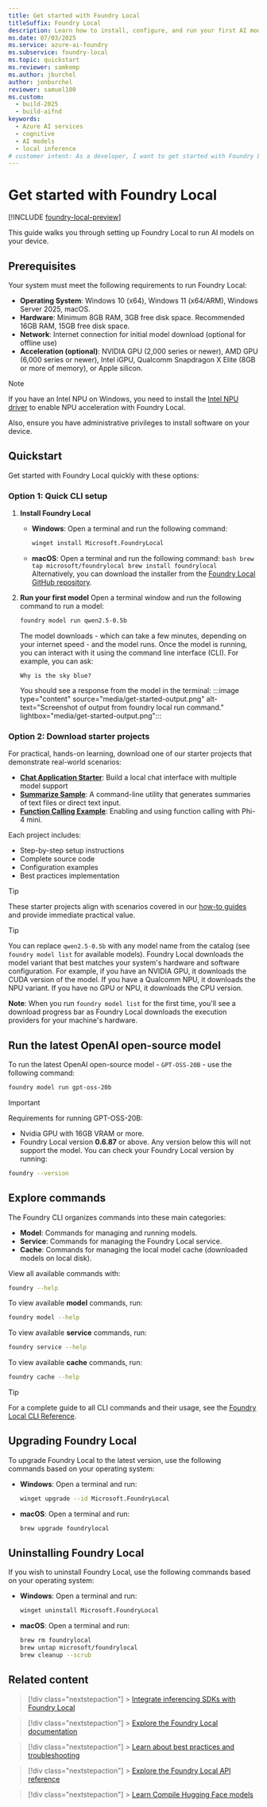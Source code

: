 ```yaml
---
title: Get started with Foundry Local
titleSuffix: Foundry Local
description: Learn how to install, configure, and run your first AI model with Foundry Local
ms.date: 07/03/2025
ms.service: azure-ai-foundry
ms.subservice: foundry-local
ms.topic: quickstart
ms.reviewer: samkemp
ms.author: jburchel
author: jonburchel
reviewer: samuel100
ms.custom:
  - build-2025
  - build-aifnd
keywords:
  - Azure AI services
  - cognitive
  - AI models
  - local inference
# customer intent: As a developer, I want to get started with Foundry Local so that I can run AI models locally.
---
```


# Get started with Foundry Local

[!INCLUDE [foundry-local-preview](./includes/foundry-local-preview.md)]

This guide walks you through setting up Foundry Local to run AI models on your device.

## Prerequisites

Your system must meet the following requirements to run Foundry Local:

- **Operating System**: Windows 10 (x64), Windows 11 (x64/ARM), Windows Server 2025, macOS.
- **Hardware**: Minimum 8GB RAM, 3GB free disk space. Recommended 16GB RAM, 15GB free disk space.
- **Network**: Internet connection for initial model download (optional for offline use)
- **Acceleration (optional)**: NVIDIA GPU (2,000 series or newer), AMD GPU (6,000 series or newer), Intel iGPU, Qualcomm Snapdragon X Elite (8GB or more of memory), or Apple silicon.

> [!NOTE]
> If you have an Intel NPU on Windows, you need to install the [Intel NPU driver](https://www.intel.com/content/www/us/en/download/794734/intel-npu-driver-windows.html) to enable NPU acceleration with Foundry Local.

Also, ensure you have administrative privileges to install software on your device.

## Quickstart

Get started with Foundry Local quickly with these options:

### Option 1: Quick CLI setup

1. **Install Foundry Local**

   - **Windows**: Open a terminal and run the following command:
     ```bash
     winget install Microsoft.FoundryLocal
     ```
   - **macOS**: Open a terminal and run the following command:
     `bash
brew tap microsoft/foundrylocal
brew install foundrylocal
`
     Alternatively, you can download the installer from the [Foundry Local GitHub repository](https://aka.ms/foundry-local-installer).

1. **Run your first model** Open a terminal window and run the following command to run a model:

   ```bash
   foundry model run qwen2.5-0.5b
   ```

   The model downloads - which can take a few minutes, depending on your internet speed - and the model runs. Once the model is running, you can interact with it using the command line interface (CLI). For example, you can ask:

   ```text
   Why is the sky blue?
   ```

   You should see a response from the model in the terminal:
   :::image type="content" source="media/get-started-output.png" alt-text="Screenshot of output from foundry local run command." lightbox="media/get-started-output.png":::

### Option 2: Download starter projects

For practical, hands-on learning, download one of our starter projects that demonstrate real-world scenarios:

- **[Chat Application Starter](https://github.com/microsoft/Foundry-Local/tree/main/samples/electron/foundry-chat)**: Build a local chat interface with multiple model support
- **[Summarize Sample](https://github.com/microsoft/Foundry-Local/tree/main/samples/python/summarize)**: A command-line utility that generates summaries of text files or direct text input.
- **[Function Calling Example](https://github.com/microsoft/Foundry-Local/tree/main/samples/python/functioncalling)**: Enabling and using function calling with Phi-4 mini.

Each project includes:

- Step-by-step setup instructions
- Complete source code
- Configuration examples
- Best practices implementation

> [!TIP]
> These starter projects align with scenarios covered in our [how-to guides](how-to/how-to-chat-application-with-open-web-ui.md) and provide immediate practical value.

> [!TIP]
> You can replace `qwen2.5-0.5b` with any model name from the catalog (see `foundry model list` for available models). Foundry Local downloads the model variant that best matches your system's hardware and software configuration. For example, if you have an NVIDIA GPU, it downloads the CUDA version of the model. If you have a Qualcomm NPU, it downloads the NPU variant. If you have no GPU or NPU, it downloads the CPU version.
>
> **Note**: When you run `foundry model list` for the first time, you'll see a download progress bar as Foundry Local downloads the execution providers for your machine's hardware.

## Run the latest OpenAI open-source model

To run the latest OpenAI open-source model - `GPT-OSS-20B` - use the following command:

```bash
foundry model run gpt-oss-20b
```

> [!IMPORTANT]
> Requirements for running GPT-OSS-20B:
>
> - Nvidia GPU with 16GB VRAM or more.
> - Foundry Local version **0.6.87** or above. Any version below this will not support the model. You can check your Foundry Local version by running:
>
> ```bash
> foundry --version
> ```

## Explore commands

The Foundry CLI organizes commands into these main categories:

- **Model**: Commands for managing and running models.
- **Service**: Commands for managing the Foundry Local service.
- **Cache**: Commands for managing the local model cache (downloaded models on local disk).

View all available commands with:

```bash
foundry --help
```

To view available **model** commands, run:

```bash
foundry model --help
```

To view available **service** commands, run:

```bash
foundry service --help
```

To view available **cache** commands, run:

```bash
foundry cache --help
```

> [!TIP]
> For a complete guide to all CLI commands and their usage, see the [Foundry Local CLI Reference](reference/reference-cli.md).

## Upgrading Foundry Local

To upgrade Foundry Local to the latest version, use the following commands based on your operating system:

- **Windows**: Open a terminal and run:
  ```bash
  winget upgrade --id Microsoft.FoundryLocal
  ```
- **macOS**: Open a terminal and run:
  ```bash
  brew upgrade foundrylocal
  ```

## Uninstalling Foundry Local

If you wish to uninstall Foundry Local, use the following commands based on your operating system:

- **Windows**: Open a terminal and run:
  ```bash
  winget uninstall Microsoft.FoundryLocal
  ```
- **macOS**: Open a terminal and run:
  ```bash
  brew rm foundrylocal
  brew untap microsoft/foundrylocal
  brew cleanup --scrub
  ```

## Related content

> [!div class="nextstepaction"] > [Integrate inferencing SDKs with Foundry Local](how-to/how-to-integrate-with-inference-sdks.md)

> [!div class="nextstepaction"] > [Explore the Foundry Local documentation](index.yml)

> [!div class="nextstepaction"] > [Learn about best practices and troubleshooting](reference/reference-best-practice.md)

> [!div class="nextstepaction"] > [Explore the Foundry Local API reference](reference/reference-catalog-api.md)

> [!div class="nextstepaction"] > [Learn Compile Hugging Face models](how-to/how-to-compile-hugging-face-models.md)

